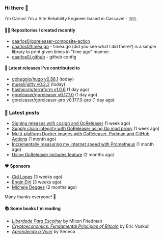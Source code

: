 ### Hi there 👋

I'm Carlos! I'm a Site Reliability Engineer based in Cascavel - 🇧🇷.

#### 👨‍💻 Repositories I created recently
- [caarlos0/goreleaser-composite-action](https://github.com/caarlos0/goreleaser-composite-action)
- [caarlos0/timea.go](https://github.com/caarlos0/timea.go) - timea.go (did you see what I did there?) is a simple library to print given times in &#34;time ago&#34; manner.
- [caarlos0/.github](https://github.com/caarlos0/.github) - github config

#### 🚀 Latest releases I've contributed to


- [gohugoio/hugo v0.88.1](https://github.com/gohugoio/hugo/releases/tag/v0.88.1) (today)
- [muesli/gitty v0.2.2](https://github.com/muesli/gitty/releases/tag/v0.2.2) (today)
- [hashicorp/terraform v1.0.6](https://github.com/hashicorp/terraform/releases/tag/v1.0.6) (1 day ago)
- [goreleaser/goreleaser v0.177.0](https://github.com/goreleaser/goreleaser/releases/tag/v0.177.0) (1 day ago)
- [goreleaser/goreleaser-pro v0.177.0-pro](https://github.com/goreleaser/goreleaser-pro/releases/tag/v0.177.0-pro) (1 day ago)

### 📄 Latest posts
- [Signing releases with cosign and GoReleaser](https://carlosbecker.com/posts/goreleaser-cosign/) (1 week ago)
- [Supply chain integrity with GoReleaser using Go mod proxy](https://carlosbecker.com/posts/supply-chain-goreleaser-go-mod-proxy/) (1 week ago)
- [Multi-platform Docker images with GoReleaser, Podman and GitHub Actions](https://carlosbecker.com/posts/goreleaser-actions-podman/) (1 month ago)
- [Incrementally measuring my internet speed with Prometheus](https://carlosbecker.com/posts/speedtest-prometheus/) (1 month ago)
- [Using GoReleaser includes feature](https://carlosbecker.com/posts/goreleaser-includes/) (2 months ago)

#### ❤️ Sponsors
- [Cid Lopes](https://github.com/supercid) (3 weeks ago)
- [Engin Diri](https://github.com/dirien) (3 weeks ago)
- [Michele Degges](https://github.com/mdeggies) (2 months ago)

Many thanks everyone! 🙏

#### 📚 Some books I'm reading
- _[Liberdade Para Escolher](https://www.goodreads.com/book/show/17238591-liberdade-para-escolher)_ by Milton Friedman
- _[Cryptoeconomics: Fundamental Principles of Bitcoin](https://www.goodreads.com/book/show/56919322-cryptoeconomics)_ by Eric Voskuil
- _[Aprendendo a Viver](https://www.goodreads.com/book/show/28219486-aprendendo-a-viver)_ by Seneca
